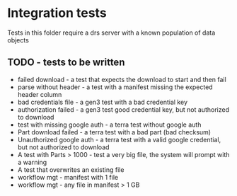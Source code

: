 # Integration tests

Tests in this folder require a drs server with a known population of data objects


## TODO - tests to be written

* failed download - a test that expects the download to start and then fail
* parse without header - a test with a manifest missing the expected header column
* bad credentials file - a gen3 test with a bad credential key
* authorization failed - a gen3 test good credential key, but not authorized to download 
* test with missing google auth - a terra test without google auth
* Part download failed - a terra test with a bad part (bad checksum)
* Unauthorized google auth - a terra test with a valid google credential, but not authorized to download
* A test with Parts > 1000  - test a very big file, the system will prompt with a warning
* A test that overwrites an existing file
* workflow mgt - manifest with 1 file
* workflow mgt - any file in manifest > 1 GB

